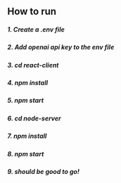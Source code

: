 ## How to run

##### 1. Create a .env file
##### 2. Add openai api key to the env file

##### 3. cd react-client
##### 4. npm install
##### 5. npm start


##### 6. cd node-server
##### 7. npm install
##### 8. npm start

##### 9. should be good to go!
